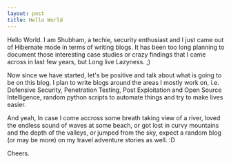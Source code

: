 ```yaml
---
layout: post
title: Hello World
---
```

Hello World. I am Shubham, a techie, security enthusiast and I just came out of Hibernate mode in terms of writing blogs. It has been too long planning to document those interesting case studies or crazy findings that I came across in last few years, but Long live Lazyness. ;)

Now since we have started, let's be positive and talk about what is going to be on this blog. I plan to write blogs around the areas I mostly work on, i.e. Defensive Security, Penetration Testing, Post Exploitation and Open Source Intelligence, random python scripts to automate things and try to make lives easier. 

And yeah, In case I come accross some breath taking view of a river, loved the endless sound of waves at some beach, or got lost in curvy mountains and the depth of the valleys, or jumped from the sky, expect a random blog (or may be more) on my travel adventure stories as well. :D 

Cheers. 